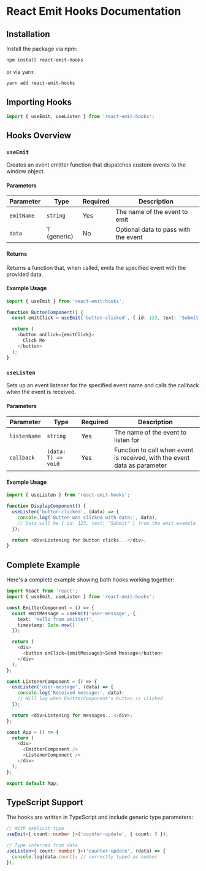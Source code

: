 # React Emit Hooks Documentation

## Installation

Install the package via npm:

```bash
npm install react-emit-hooks
```

or via yarn:

```bash
yarn add react-emit-hooks
```

## Importing Hooks

```typescript
import { useEmit, useListen } from 'react-emit-hooks';
```

## Hooks Overview

### `useEmit`

Creates an event emitter function that dispatches custom events to the window object.

#### Parameters

| Parameter  | Type          | Required | Description                          |
| ---------- | ------------- | -------- | ------------------------------------ |
| `emitName` | `string`      | Yes      | The name of the event to emit        |
| `data`     | `T` (generic) | No       | Optional data to pass with the event |

#### Returns

Returns a function that, when called, emits the specified event with the provided data.

#### Example Usage

```typescript
import { useEmit } from 'react-emit-hooks';

function ButtonComponent() {
  const emitClick = useEmit('button-clicked', { id: 123, text: 'Submit' });

  return (
    <button onClick={emitClick}>
      Click Me
    </button>
  );
}
```

### `useListen`

Sets up an event listener for the specified event name and calls the callback when the event is received.

#### Parameters

| Parameter    | Type                | Required | Description                                                               |
| ------------ | ------------------- | -------- | ------------------------------------------------------------------------- |
| `listenName` | `string`            | Yes      | The name of the event to listen for                                       |
| `callback`   | `(data: T) => void` | Yes      | Function to call when event is received, with the event data as parameter |

#### Example Usage

```typescript
import { useListen } from 'react-emit-hooks';

function DisplayComponent() {
  useListen('button-clicked', (data) => {
    console.log('Button was clicked with data:', data);
    // Data will be { id: 123, text: 'Submit' } from the emit example
  });

  return <div>Listening for button clicks...</div>;
}
```

## Complete Example

Here's a complete example showing both hooks working together:

```typescript
import React from 'react';
import { useEmit, useListen } from 'react-emit-hooks';

const EmitterComponent = () => {
  const emitMessage = useEmit('user-message', {
    text: 'Hello from emitter!',
    timestamp: Date.now()
  });

  return (
    <div>
      <button onClick={emitMessage}>Send Message</button>
    </div>
  );
};

const ListenerComponent = () => {
  useListen('user-message', (data) => {
    console.log('Received message:', data);
    // Will log when EmitterComponent's button is clicked
  });

  return <div>Listening for messages...</div>;
};

const App = () => {
  return (
    <div>
      <EmitterComponent />
      <ListenerComponent />
    </div>
  );
};

export default App;
```

## TypeScript Support

The hooks are written in TypeScript and include generic type parameters:

```typescript
// With explicit type
useEmit<{ count: number }>('counter-update', { count: 5 });

// Type inferred from data
useListen<{ count: number }>('counter-update', (data) => {
  console.log(data.count); // correctly typed as number
});
```
